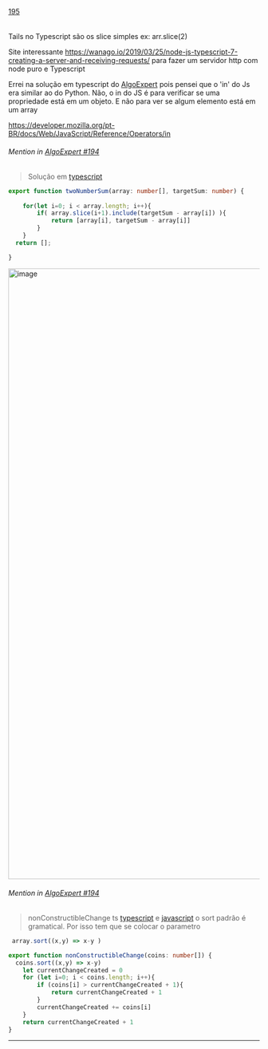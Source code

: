 [195](https://github.com/guilhermeprokisch/guilherme/issues/195) 
###### 

Tails no Typescript são os slice simples ex: arr.slice(2)


Site interessante https://wanago.io/2019/03/25/node-js-typescript-7-creating-a-server-and-receiving-requests/ para fazer um servidor http com node puro e Typescript


Errei na solução em typescript do [AlgoExpert](AlgoExpert.md) pois pensei que o 'in' do Js era similar ao do Python. Não, o in do JS é para verificar se uma propriedade está em um objeto. E não para ver se algum elemento está em um array


https://developer.mozilla.org/pt-BR/docs/Web/JavaScript/Reference/Operators/in


 ######  Mention in [AlgoExpert #194](AlgoExpert-#194)  
 > Solução em [typescript](typescript.md)

```typescript
export function twoNumberSum(array: number[], targetSum: number) {
	
	for(let i=0; i < array.length; i++){
		if( array.slice(i+1).include(targetSum - array[i]) ){
			return [array[i], targetSum - array[i]]
		}
	}
  return [];

}
```


<img width="1225" alt="image" src="https://user-images.githubusercontent.com/12011070/162054739-baf969c3-d04a-41d1-9c78-d87109467fe2.png">


 ######  Mention in [AlgoExpert #194](AlgoExpert-#194)  
 > nonConstructibleChange ts
[typescript](typescript.md) e [javascript](javascript.md) o sort padrão é gramatical. Por isso tem que se colocar o parametro

``` typescript
 array.sort((x,y) => x-y )
```

```typescript
export function nonConstructibleChange(coins: number[]) {
  coins.sort((x,y) => x-y)
	let currentChangeCreated = 0
	for (let i=0; i < coins.length; i++){
		if (coins[i] > currentChangeCreated + 1){
			return currentChangeCreated + 1
		} 
		currentChangeCreated += coins[i]
	}
	return currentChangeCreated + 1
}
```

-------------------------------------------------------------------------------

